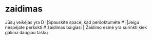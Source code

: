 # zaidimas
  Jūsų veikėjas yra D
 ||Spauskite space, kad peršoktumėte #
 ||Jeigu nespėjate peršokti # žaidimas baigiasi
 ||Žaidimo esmė yra surinkti kiek galima daugiau taškų
